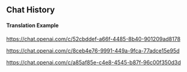 ## Chat History

#### Translation Example

https://chat.openai.com/c/52cbddef-a66f-4485-8b40-901209ad8178

https://chat.openai.com/c/8ceb4e76-9991-449a-9fca-77adce15e95d


https://chat.openai.com/c/a85af85e-c4e8-4545-b87f-96c00f350d3d
